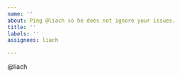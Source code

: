 ```yaml
---
name: ''
about: Ping @liach so he does not ignore your issues.
title: ''
labels: ''
assignees: liach

---
```


@liach
